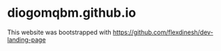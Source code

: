 # diogomqbm.github.io
This website was bootstrapped with https://github.com/flexdinesh/dev-landing-page
